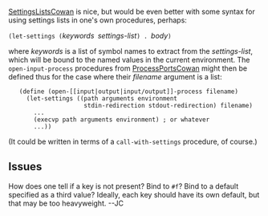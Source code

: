 [SettingsListsCowan](SettingsListsCowan.md) is nice, but would be even better with some syntax for using settings lists in
one's own procedures, perhaps:

`(let-settings (`*keywords*` `*settings-list*`) . `*body*`)`

where *keywords* is a list of symbol names to extract from the *settings-list*,
which will be bound to the named values in the current environment. The
`open-input-process` procedures from [ProcessPortsCowan](ProcessPortsCowan.md) might then be defined thus
for the case where their *filename* argument is a list:

```
   (define (open-[[input|output|input/output]]-process filename)
     (let-settings ((path arguments environment
                     stdin-redirection stdout-redirection) filename)
       ...
       (execvp path arguments environment) ; or whatever
       ...))
```

(It could be written in terms of a `call-with-settings` procedure, of course.)

## Issues

How does one tell if a key is not present?  Bind to `#f`?  Bind to a default specified as a third value?  Ideally, each key should have its own default, but that may be too heavyweight.  --JC
